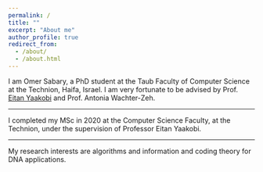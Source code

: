 ```yaml
---
permalink: /
title: ""
excerpt: "About me"
author_profile: true
redirect_from: 
  - /about/
  - /about.html
---
```


I am Omer Sabary, a PhD student at the Taub Faculty of Computer Science at the Technion, Haifa, Israel.  I am very fortunate to be advised by Prof. [Eitan Yaakobi](http://yaakobi.net.technion.ac.il/) and Prof. Antonia Wachter-Zeh.  

---

I completed my MSc in 2020 at the Computer Science Faculty, at the Technion, under the supervision of Professor Eitan Yaakobi.

---

My research interests are algorithms and information and coding theory for DNA applications.

